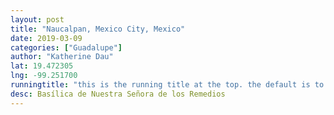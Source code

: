 ```yaml
---
layout: post
title: "Naucalpan, Mexico City, Mexico"
date: 2019-03-09
categories: ["Guadalupe"]
author: "Katherine Dau"
lat: 19.472305
lng: -99.251700
runningtitle: "this is the running title at the top. the default is to display the site title, so to activate the running title you will need to uncomment in the post.html layout"
desc: Basílica de Nuestra Señora de los Remedios
---
```

